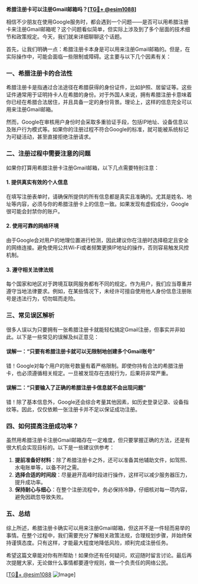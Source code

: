 **希腊注册卡可以注册Gmail邮箱吗？[[TG💪+ @esim1088](https://t.me/s/esim1088)]**

相信不少朋友在使用Google服务时，都会遇到一个问题——是否可以用希腊注册卡来注册Gmail邮箱呢？这个问题看似简单，但实际上涉及到了多个层面的技术细节和政策规定。今天，我们就来详细聊聊这个话题。

首先，让我们明确一点：希腊注册卡本身是可以用来注册Gmail邮箱的。但是，在实际操作中，可能会面临一些限制或障碍。这主要与以下几个因素有关：

### 一、希腊注册卡的合法性

希腊注册卡是指通过合法途径在希腊获得的身份证件，比如护照、居留证等。这些证件通常用于证明持卡人在希腊的身份。对于外国人来说，拥有希腊注册卡意味着你已经在希腊合法居住，并且具备一定的身份背景。理论上，这样的信息完全可以用来注册Gmail邮箱。

然而，Google在审核用户身份时会采取多重验证手段，包括IP地址、设备信息以及账户行为模式等。如果你的注册过程不符合Google的标准，就可能被系统标记为可疑活动，甚至直接拒绝注册请求。

### 二、注册过程中需要注意的问题

如果你打算用希腊注册卡注册Gmail邮箱，以下几点需要特别注意：

#### 1. 提供真实有效的个人信息

在填写注册表单时，请确保所提供的所有信息都是真实且准确的。尤其是姓名、地址等内容，必须与你的希腊注册卡上的信息一致。如果发现有虚假成分，Google很可能会封禁你的账户。

#### 2. 使用可靠的网络环境

由于Google会对用户的地理位置进行检测，因此建议你在注册时选择稳定且安全的网络连接。避免使用公共Wi-Fi或者频繁更换IP地址的操作，否则容易触发风控机制。

#### 3. 遵守相关法律法规

每个国家和地区对于跨境互联网服务都有不同的规定。作为用户，我们应当尊重并遵守当地法律要求。例如，在某些情况下，未经许可擅自使用他人身份信息注册账号是违法行为，切勿铤而走险。

### 三、常见误区解析

很多人误以为只要拥有一张希腊注册卡就能轻松搞定Gmail注册，但事实并非如此。以下是一些常见的误解及纠正意见：

#### 误解一：“只要有希腊注册卡就可以无限制地创建多个Gmail账号”

错！Google对每个用户的账号数量有着严格限制。即使你持有合法的希腊注册卡，也必须遵循相关规定。一旦被发现存在违规行为，后果将非常严重。

#### 误解二：“只要输入了正确的希腊注册卡信息就不会出现问题”

错！除了基本信息外，Google还会综合考量其他因素，如历史登录记录、设备指纹等。因此，仅仅依赖一张注册卡并不足以保证成功注册。

### 四、如何提高注册成功率？

虽然用希腊注册卡注册Gmail邮箱存在一定难度，但只要掌握正确的方法，还是有很大机会实现目标的。以下是一些建议供参考：

1. **提前准备好材料**：除了希腊注册卡之外，还可以准备其他辅助文件，如驾照、水电账单等，以备不时之需。
2. **选择合适的时间段**：尽量避开高峰时段进行操作，这样可以减少服务器压力，提升成功率。
3. **保持耐心与细心**：在整个注册流程中，务必保持冷静，仔细核对每一项内容，避免因疏忽导致失败。

### 五、总结

综上所述，希腊注册卡确实可以用来注册Gmail邮箱，但这并不是一件轻而易举的事情。在整个过程中，我们需要充分了解相关政策法规，合理规划步骤，并始终保持谨慎态度。只有这样，才能最大程度地降低风险，顺利完成注册任务。

希望这篇文章能对你有所帮助！如果你还有任何疑问，欢迎随时留言讨论。最后再次提醒大家，无论做什么事情都要遵守规则，做一个负责任的网络公民。

[[TG💪+ @esim1088](https://t.me/s/esim1088) ![Image](https://i.postimg.cc/4NQfJmqS/Snipaste-2025-05-13-00-14-12.png)]